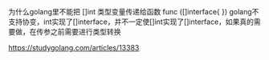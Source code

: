 为什么golang里不能把 []int 类型变量传递给函数 func ([]interface{ })
golang不支持协变，int实现了[]interface，并不一定使[]int实现了[]interface，如果真的需要做，在传参之前需要进行类型转换

https://studygolang.com/articles/13383
